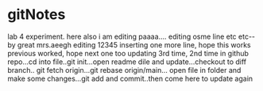 # gitNotes
lab 4 experiment. 
here also i am editing paaaa....
editing osme line etc etc--by great mrs.aeegh
editing
12345
inserting one more line, hope this works
previous worked, hope next one too
updating
3rd time, 2nd time in github repo...cd into file..git init...open readme dile and update...checkout to diff branch..
git fetch origin...git rebase origin/main...
open file in folder and make some changes...git add and commit..then come here to update again
